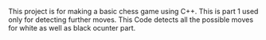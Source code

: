 This project is for making a basic chess game using C++. This is part 1 used only for detecting further moves. This Code detects all the possible moves for white as well as black ocunter part. 

